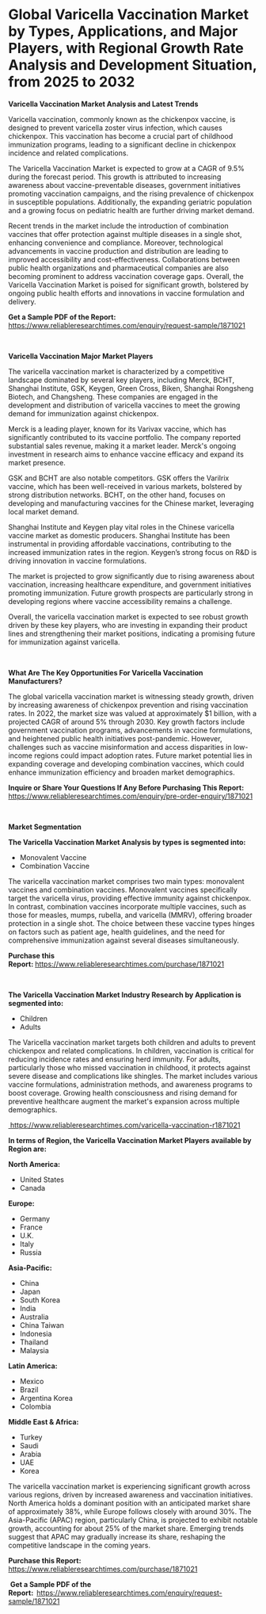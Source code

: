 <p><h1>Global Varicella Vaccination Market by Types, Applications, and Major Players, with Regional Growth Rate Analysis and Development Situation, from 2025 to 2032</h1></p><p><strong>Varicella Vaccination Market Analysis and Latest Trends</strong></p>
<p><p>Varicella vaccination, commonly known as the chickenpox vaccine, is designed to prevent varicella zoster virus infection, which causes chickenpox. This vaccination has become a crucial part of childhood immunization programs, leading to a significant decline in chickenpox incidence and related complications.</p><p>The Varicella Vaccination Market is expected to grow at a CAGR of 9.5% during the forecast period. This growth is attributed to increasing awareness about vaccine-preventable diseases, government initiatives promoting vaccination campaigns, and the rising prevalence of chickenpox in susceptible populations. Additionally, the expanding geriatric population and a growing focus on pediatric health are further driving market demand.</p><p>Recent trends in the market include the introduction of combination vaccines that offer protection against multiple diseases in a single shot, enhancing convenience and compliance. Moreover, technological advancements in vaccine production and distribution are leading to improved accessibility and cost-effectiveness. Collaborations between public health organizations and pharmaceutical companies are also becoming prominent to address vaccination coverage gaps. Overall, the Varicella Vaccination Market is poised for significant growth, bolstered by ongoing public health efforts and innovations in vaccine formulation and delivery.</p></p>
<p><strong>Get a Sample PDF of the Report:&nbsp;</strong> <a href="https://www.reliableresearchtimes.com/enquiry/request-sample/1871021?utm_campaign=3282&utm_medium=2&utm_source=Github&utm_content=ia&utm_term=19042025&utm_id=varicella-vaccination">https://www.reliableresearchtimes.com/enquiry/request-sample/1871021</a></p>
<p>&nbsp;</p>
<p><strong>Varicella Vaccination Major Market Players</strong></p>
<p><p>The varicella vaccination market is characterized by a competitive landscape dominated by several key players, including Merck, BCHT, Shanghai Institute, GSK, Keygen, Green Cross, Biken, Shanghai Rongsheng Biotech, and Changsheng. These companies are engaged in the development and distribution of varicella vaccines to meet the growing demand for immunization against chickenpox.</p><p>Merck is a leading player, known for its Varivax vaccine, which has significantly contributed to its vaccine portfolio. The company reported substantial sales revenue, making it a market leader. Merck's ongoing investment in research aims to enhance vaccine efficacy and expand its market presence.</p><p>GSK and BCHT are also notable competitors. GSK offers the Varilrix vaccine, which has been well-received in various markets, bolstered by strong distribution networks. BCHT, on the other hand, focuses on developing and manufacturing vaccines for the Chinese market, leveraging local market demand.</p><p>Shanghai Institute and Keygen play vital roles in the Chinese varicella vaccine market as domestic producers. Shanghai Institute has been instrumental in providing affordable vaccinations, contributing to the increased immunization rates in the region. Keygen’s strong focus on R&D is driving innovation in vaccine formulations.</p><p>The market is projected to grow significantly due to rising awareness about vaccination, increasing healthcare expenditure, and government initiatives promoting immunization. Future growth prospects are particularly strong in developing regions where vaccine accessibility remains a challenge.</p><p>Overall, the varicella vaccination market is expected to see robust growth driven by these key players, who are investing in expanding their product lines and strengthening their market positions, indicating a promising future for immunization against varicella.</p></p>
<p>&nbsp;</p>
<p><strong>What Are The Key Opportunities For Varicella Vaccination Manufacturers?</strong></p>
<p><p>The global varicella vaccination market is witnessing steady growth, driven by increasing awareness of chickenpox prevention and rising vaccination rates. In 2022, the market size was valued at approximately $1 billion, with a projected CAGR of around 5% through 2030. Key growth factors include government vaccination programs, advancements in vaccine formulations, and heightened public health initiatives post-pandemic. However, challenges such as vaccine misinformation and access disparities in low-income regions could impact adoption rates. Future market potential lies in expanding coverage and developing combination vaccines, which could enhance immunization efficiency and broaden market demographics.</p></p>
<p><strong>Inquire or Share Your Questions If Any Before Purchasing This Report:</strong> <a href="https://www.reliableresearchtimes.com/enquiry/pre-order-enquiry/1871021?utm_campaign=3282&utm_medium=2&utm_source=Github&utm_content=ia&utm_term=19042025&utm_id=varicella-vaccination">https://www.reliableresearchtimes.com/enquiry/pre-order-enquiry/1871021</a></p>
<p>&nbsp;</p>
<p><strong>Market Segmentation</strong></p>
<p><strong>The Varicella Vaccination Market Analysis by types is segmented into:</strong></p>
<p><ul><li>Monovalent Vaccine</li><li>Combination Vaccine</li></ul></p>
<p><p>The varicella vaccination market comprises two main types: monovalent vaccines and combination vaccines. Monovalent vaccines specifically target the varicella virus, providing effective immunity against chickenpox. In contrast, combination vaccines incorporate multiple vaccines, such as those for measles, mumps, rubella, and varicella (MMRV), offering broader protection in a single shot. The choice between these vaccine types hinges on factors such as patient age, health guidelines, and the need for comprehensive immunization against several diseases simultaneously.</p></p>
<p><strong>Purchase this Report:&nbsp;</strong><a href="https://www.reliableresearchtimes.com/purchase/1871021?utm_campaign=3282&utm_medium=2&utm_source=Github&utm_content=ia&utm_term=19042025&utm_id=varicella-vaccination">https://www.reliableresearchtimes.com/purchase/1871021</a></p>
<p>&nbsp;</p>
<p><strong>The Varicella Vaccination Market Industry Research by Application is segmented into:</strong></p>
<p><ul><li>Children</li><li>Adults</li></ul></p>
<p><p>The Varicella vaccination market targets both children and adults to prevent chickenpox and related complications. In children, vaccination is critical for reducing incidence rates and ensuring herd immunity. For adults, particularly those who missed vaccination in childhood, it protects against severe disease and complications like shingles. The market includes various vaccine formulations, administration methods, and awareness programs to boost coverage. Growing health consciousness and rising demand for preventive healthcare augment the market's expansion across multiple demographics.</p></p>
<p><a href="https://www.reliableresearchtimes.com/varicella-vaccination-r1871021?utm_campaign=3282&utm_medium=2&utm_source=Github&utm_content=ia&utm_term=19042025&utm_id=varicella-vaccination">&nbsp;https://www.reliableresearchtimes.com/varicella-vaccination-r1871021</a></p>
<p><strong>In terms of Region, the Varicella Vaccination Market Players available by Region are:</strong></p>
<p>
    <p> <strong> North America: </strong>
        <ul>
            <li>United States</li>
            <li>Canada</li>
        </ul>
        </p> 
    <p> <strong> Europe: </strong>
        <ul>
            <li>Germany</li>
            <li>France</li>
            <li>U.K.</li>
            <li>Italy</li>
            <li>Russia</li>
        </ul>
        </p> 
    <p> <strong> Asia-Pacific: </strong>
        <ul>
            <li>China</li>
            <li>Japan</li>
            <li>South Korea</li>
            <li>India</li>
            <li>Australia</li>
            <li>China Taiwan</li>
            <li>Indonesia</li>
            <li>Thailand</li>
            <li>Malaysia</li>
        </ul>
        </p> 
    <p> <strong> Latin America: </strong>
        <ul>
            <li>Mexico</li>
            <li>Brazil</li>
            <li>Argentina Korea</li>
            <li>Colombia</li>
        </ul>
        </p> 
    <p> <strong> Middle East & Africa: </strong>
        <ul>
            <li>Turkey</li>
            <li>Saudi</li>
            <li>Arabia</li>
            <li>UAE</li>
            <li>Korea</li>
        </ul>
    </p>
    </p>
<p><p>The varicella vaccination market is experiencing significant growth across various regions, driven by increased awareness and vaccination initiatives. North America holds a dominant position with an anticipated market share of approximately 38%, while Europe follows closely with around 30%. The Asia-Pacific (APAC) region, particularly China, is projected to exhibit notable growth, accounting for about 25% of the market share. Emerging trends suggest that APAC may gradually increase its share, reshaping the competitive landscape in the coming years.</p></p>
<p><strong>Purchase this Report: </strong><a href="https://www.reliableresearchtimes.com/purchase/1871021?utm_campaign=3282&utm_medium=2&utm_source=Github&utm_content=ia&utm_term=19042025&utm_id=varicella-vaccination">https://www.reliableresearchtimes.com/purchase/1871021</a></p>
<p>&nbsp;<strong>Get a Sample PDF of the Report:&nbsp;&nbsp;</strong><a href="https://www.reliableresearchtimes.com/enquiry/request-sample/1871021?utm_campaign=3282&utm_medium=2&utm_source=Github&utm_content=ia&utm_term=19042025&utm_id=varicella-vaccination">https://www.reliableresearchtimes.com/enquiry/request-sample/1871021</a></p>
<p><strong></strong></p>
<p><p></p><p></p><p></p></p>